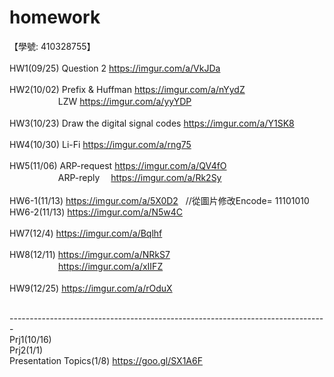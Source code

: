 # homework
【學號: 410328755】<br>
<br>
HW1(09/25) Question 2 https://imgur.com/a/VkJDa<br>
<br>
HW2(10/02) Prefix & Huffman https://imgur.com/a/nYydZ<br>
　 　　　　 LZW https://imgur.com/a/yyYDP<br>
<br>
HW3(10/23) Draw the digital signal codes https://imgur.com/a/Y1SK8<br>
<br>
HW4(10/30) Li-Fi https://imgur.com/a/rng75<br>
<br>
HW5(11/06) ARP-request https://imgur.com/a/QV4fO<br>
　　　　 　 ARP-reply　 https://imgur.com/a/Rk2Sy<br>
<br>
HW6-1(11/13) https://imgur.com/a/5X0D2   //從圖片修改Encode= 11101010 <br>
HW6-2(11/13) https://imgur.com/a/N5w4C<br>
<br>
HW7(12/4) https://imgur.com/a/Bqlhf<br>
<br>
HW8(12/11) https://imgur.com/a/NRkS7<br>
　　　　 　 https://imgur.com/a/xIIFZ<br>
<br>
HW9(12/25) https://imgur.com/a/rOduX<br>
<br>

-------------------------------------------------------------------------------<br>
Prj1(10/16)<br>
Prj2(1/1)<br>
Presentation Topics(1/8) https://goo.gl/SX1A6F<br>
<br>
